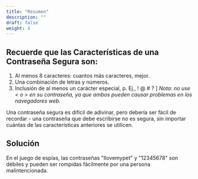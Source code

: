 ```yaml
---
title: "Resumen"
description: ""
draft: false
weight: 4
---
```


## Recuerde que las Características de una Contraseña Segura son: 

1. Al menos 8 caracteres: cuantos más caracteres, mejor.
2. Una combinación de letras y números.
3. Inclusión de al menos un carácter especial, p. Ej., ! @ # ? ]
*Nota: no use < o > en su contraseña, ya que ambos pueden causar problemas en los navegadores web.*

Una contraseña segura es difícil de adivinar, pero debería ser fácil de recordar - una
 contraseña que debe escribirse no es segura, sin importar cuántas de las características
  anteriores se utilicen.

## Solución

En el juego de espías, las contraseñas "Ilovemypet" y "12345678" son débiles y pueden ser rompidas fácilmente por una persona malintencionada.